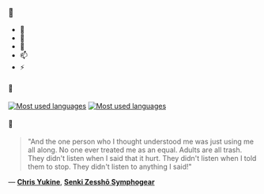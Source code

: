 ### 👋

- 🔭
- 🌱
- 💬
- 📫
- ⚡

#### 🧏

[![Most used languages](https://github-readme-stats-aynah.vercel.app/api/top-langs/?username=aynh&theme=solarized-dark&langs_count=6&layout=compact&hide_title=true)](https://github.com/anuraghazra/github-readme-stats#gh-dark-mode-only)
[![Most used languages](https://github-readme-stats-aynah.vercel.app/api/top-langs/?username=aynh&theme=solarized-light&langs_count=6&layout=compact&hide_title=true)](https://github.com/anuraghazra/github-readme-stats#gh-light-mode-only)

#### 💬

> "And the one person who I thought understood me was just using me all along. No one ever treated me as an equal. Adults are all trash. They didn't listen when I said that it hurt. They didn't listen when I told them to stop. They didn't listen to anything I said!"

&mdash; [**Chris Yukine**](https://myanimelist.net/character.php?q=Chris%20Yukine&cat=character), [**Senki Zesshō Symphogear**](https://myanimelist.net/search/all?q=Senki%20Zessh%C5%8D%20Symphogear&cat=all)
